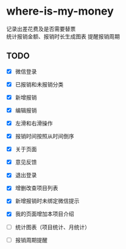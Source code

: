 # where-is-my-money

记录出差花费及是否需要替票  
统计报销金额、报销时长生成图表
提醒报销周期

## TODO
- [x] 微信登录
- [x] 已报销和未报销分类
- [x] 新增报销
- [x] 编辑报销
- [x] 左滑和右滑操作
- [x] 报销时间按照从时间倒序
- [x] 关于页面
- [x] 意见反馈
- [x] 退出登录
- [x] 增删改查项目列表
- [x] 新增报销时未绑定微信提示
- [x] 我的页面增加本项目介绍

- [ ] 统计图表（项目统计、月统计）
- [ ] 报销周期提醒